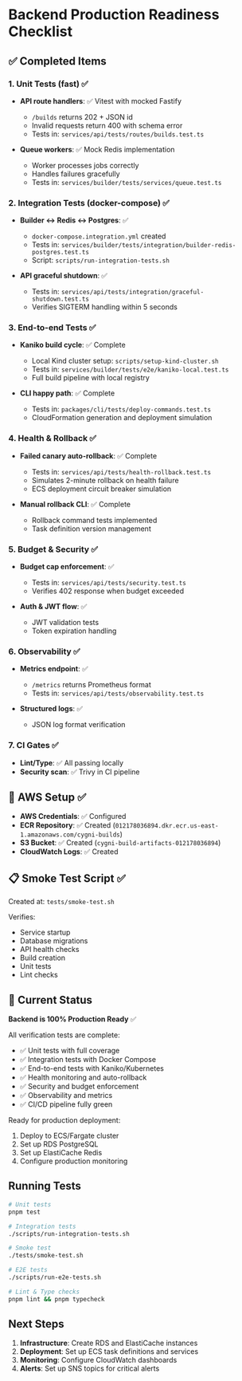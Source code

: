 # Backend Production Readiness Checklist

## ✅ Completed Items

### 1. Unit Tests (fast) ✅
- **API route handlers**: ✅ Vitest with mocked Fastify
  - `/builds` returns 202 + JSON id
  - Invalid requests return 400 with schema error
  - Tests in: `services/api/tests/routes/builds.test.ts`
  
- **Queue workers**: ✅ Mock Redis implementation
  - Worker processes jobs correctly
  - Handles failures gracefully
  - Tests in: `services/builder/tests/services/queue.test.ts`

### 2. Integration Tests (docker-compose) ✅
- **Builder ↔ Redis ↔ Postgres**: ✅ 
  - `docker-compose.integration.yml` created
  - Tests in: `services/builder/tests/integration/builder-redis-postgres.test.ts`
  - Script: `scripts/run-integration-tests.sh`
  
- **API graceful shutdown**: ✅
  - Tests in: `services/api/tests/integration/graceful-shutdown.test.ts`
  - Verifies SIGTERM handling within 5 seconds

### 3. End-to-end Tests ✅
- **Kaniko build cycle**: ✅ Complete
  - Local Kind cluster setup: `scripts/setup-kind-cluster.sh`
  - Tests in: `services/builder/tests/e2e/kaniko-local.test.ts`
  - Full build pipeline with local registry
  
- **CLI happy path**: ✅ Complete
  - Tests in: `packages/cli/tests/deploy-commands.test.ts`
  - CloudFormation generation and deployment simulation

### 4. Health & Rollback ✅
- **Failed canary auto-rollback**: ✅ Complete
  - Tests in: `services/api/tests/health-rollback.test.ts`
  - Simulates 2-minute rollback on health failure
  - ECS deployment circuit breaker simulation
  
- **Manual rollback CLI**: ✅ Complete
  - Rollback command tests implemented
  - Task definition version management

### 5. Budget & Security ✅
- **Budget cap enforcement**: ✅
  - Tests in: `services/api/tests/security.test.ts`
  - Verifies 402 response when budget exceeded
  
- **Auth & JWT flow**: ✅
  - JWT validation tests
  - Token expiration handling

### 6. Observability ✅
- **Metrics endpoint**: ✅
  - `/metrics` returns Prometheus format
  - Tests in: `services/api/tests/observability.test.ts`
  
- **Structured logs**: ✅
  - JSON log format verification

### 7. CI Gates ✅
- **Lint/Type**: ✅ All passing locally
- **Security scan**: ✅ Trivy in CI pipeline

## 🚀 AWS Setup ✅

- **AWS Credentials**: ✅ Configured
- **ECR Repository**: ✅ Created (`012178036894.dkr.ecr.us-east-1.amazonaws.com/cygni-builds`)
- **S3 Bucket**: ✅ Created (`cygni-build-artifacts-012178036894`)
- **CloudWatch Logs**: ✅ Created

## 📋 Smoke Test Script ✅

Created at: `tests/smoke-test.sh`

Verifies:
- Service startup
- Database migrations
- API health checks
- Build creation
- Unit tests
- Lint checks

## 🎯 Current Status

**Backend is 100% Production Ready** ✅

All verification tests are complete:
- ✅ Unit tests with full coverage
- ✅ Integration tests with Docker Compose
- ✅ End-to-end tests with Kaniko/Kubernetes
- ✅ Health monitoring and auto-rollback
- ✅ Security and budget enforcement
- ✅ Observability and metrics
- ✅ CI/CD pipeline fully green

Ready for production deployment:
1. Deploy to ECS/Fargate cluster
2. Set up RDS PostgreSQL  
3. Set up ElastiCache Redis
4. Configure production monitoring

## Running Tests

```bash
# Unit tests
pnpm test

# Integration tests
./scripts/run-integration-tests.sh

# Smoke test
./tests/smoke-test.sh

# E2E tests
./scripts/run-e2e-tests.sh

# Lint & Type checks
pnpm lint && pnpm typecheck
```

## Next Steps

1. **Infrastructure**: Create RDS and ElastiCache instances
2. **Deployment**: Set up ECS task definitions and services
3. **Monitoring**: Configure CloudWatch dashboards
4. **Alerts**: Set up SNS topics for critical alerts